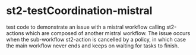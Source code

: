 # st2-testCoordination-mistral
test code to demonstrate an issue with a mistral workflow calling st2-actions which are composed of another mistral workflow.
The issue occurs when the sub-workflow st2-action is cancelled by a policy, in which case the main workflow never ends and keeps on waiting for tasks to finish.
